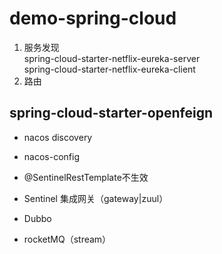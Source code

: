 # demo-spring-cloud
1. 服务发现  
 spring-cloud-starter-netflix-eureka-server  
 spring-cloud-starter-netflix-eureka-client   
2. 路由   
 ## spring-cloud-starter-openfeign 
  * nacos discovery  
  * nacos-config
  * @SentinelRestTemplate不生效 
  * Sentinel 集成网关（gateway|zuul）
  
  
  * Dubbo
  * rocketMQ（stream）
  
  